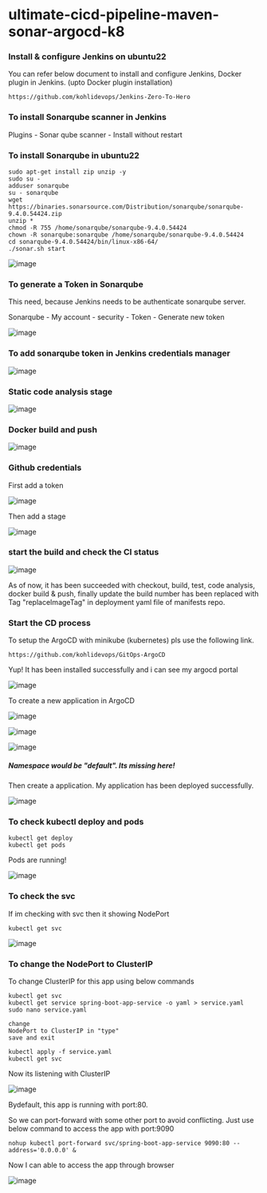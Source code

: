 # ultimate-cicd-pipeline-maven-sonar-argocd-k8

### Install & configure Jenkins on ubuntu22

You can refer below document to install and configure Jenkins, Docker plugin in Jenkins. (upto Docker plugin installation)

```
https://github.com/kohlidevops/Jenkins-Zero-To-Hero
```

### To install Sonarqube scanner in Jenkins

Plugins - Sonar qube scanner - Install without restart

### To install Sonarqube in ubuntu22

```
sudo apt-get install zip unzip -y
sudo su -
adduser sonarqube
su - sonarqube
wget https://binaries.sonarsource.com/Distribution/sonarqube/sonarqube-9.4.0.54424.zip
unzip *
chmod -R 755 /home/sonarqube/sonarqube-9.4.0.54424
chown -R sonarqube:sonarqube /home/sonarqube/sonarqube-9.4.0.54424
cd sonarqube-9.4.0.54424/bin/linux-x86-64/
./sonar.sh start
```

![image](https://github.com/kohlidevops/ultimate-cicd-pipeline-maven-sonar-argocd-k8/assets/100069489/3583abac-4e85-4fae-8d00-02097291fb4d)

### To generate a Token in Sonarqube

This need, because Jenkins needs to be authenticate sonarqube server.

Sonarqube - My account - security - Token - Generate new token

![image](https://github.com/kohlidevops/ultimate-cicd-pipeline-maven-sonar-argocd-k8/assets/100069489/b5854949-d831-4e37-8ca8-11b527c596a2)

### To add sonarqube token in Jenkins credentials manager

![image](https://github.com/kohlidevops/ultimate-cicd-pipeline-maven-sonar-argocd-k8/assets/100069489/465ba499-d448-4f0c-b1e0-ca30a31eaef6)

### Static code analysis stage

![image](https://github.com/kohlidevops/ultimate-cicd-pipeline-maven-sonar-argocd-k8/assets/100069489/d7488f4f-3b32-49ed-b40b-79b9c7e31863)

### Docker build and push

![image](https://github.com/kohlidevops/ultimate-cicd-pipeline-maven-sonar-argocd-k8/assets/100069489/47f1f955-6d39-4b49-b054-6bc34c1a9786)

### Github credentials

First add a token

![image](https://github.com/kohlidevops/ultimate-cicd-pipeline-maven-sonar-argocd-k8/assets/100069489/43ab5519-8011-46ea-9dd1-f0a22c94d97d)

Then add a stage

![image](https://github.com/kohlidevops/ultimate-cicd-pipeline-maven-sonar-argocd-k8/assets/100069489/de39630b-0b74-46ad-86c5-036c7a3ea3d8)

### start the build and check the CI status

![image](https://github.com/kohlidevops/ultimate-cicd-pipeline-maven-sonar-argocd-k8/assets/100069489/122ce97e-c646-463d-ab72-d255245a1471)

As of now, it has been succeeded with checkout, build, test, code analysis, docker build & push, finally update the build number has been replaced with Tag "replaceImageTag" in deployment yaml file of manifests repo.

### Start the CD process

To setup the ArgoCD with minikube (kubernetes) pls use the following link.

```
https://github.com/kohlidevops/GitOps-ArgoCD
```

Yup! It has been installed successfully and i can see my argocd portal

![image](https://github.com/kohlidevops/ultimate-cicd-pipeline-maven-sonar-argocd-k8/assets/100069489/bf1d410b-07c3-47aa-9f70-2902cc0e57df)

To create a new application in ArgoCD

![image](https://github.com/kohlidevops/ultimate-cicd-pipeline-maven-sonar-argocd-k8/assets/100069489/fe005fb3-acfb-4227-9fac-aa1d0ee91b97)

![image](https://github.com/kohlidevops/ultimate-cicd-pipeline-maven-sonar-argocd-k8/assets/100069489/0a3fe503-b82d-4e9f-81f8-0b4d1ced298c)

![image](https://github.com/kohlidevops/ultimate-cicd-pipeline-maven-sonar-argocd-k8/assets/100069489/0e0491f3-af62-4e9e-8061-d9074e8c3c29)

##### Namespace would be "default". Its missing here!

Then create a application. My application has been deployed successfully.

![image](https://github.com/kohlidevops/ultimate-cicd-pipeline-maven-sonar-argocd-k8/assets/100069489/090500fb-7ff8-4e0e-80e5-1eee9881f63c)

### To check kubectl deploy and pods

```
kubectl get deploy
kubectl get pods
```

Pods are running! 

![image](https://github.com/kohlidevops/ultimate-cicd-pipeline-maven-sonar-argocd-k8/assets/100069489/09402571-a5dd-4cba-ae13-74f5ec2d0174)

### To check the svc

If im checking with svc then it showing NodePort

```
kubectl get svc
```

![image](https://github.com/kohlidevops/ultimate-cicd-pipeline-maven-sonar-argocd-k8/assets/100069489/cb854fcb-73c1-468a-9060-e5c5238b34d1)

### To change the NodePort to ClusterIP

To change ClusterIP for this app using below commands

```
kubectl get svc
kubectl get service spring-boot-app-service -o yaml > service.yaml
sudo nano service.yaml

change
NodePort to ClusterIP in "type"
save and exit

kubectl apply -f service.yaml
kubectl get svc
```

Now its listening with ClusterIP

![image](https://github.com/kohlidevops/ultimate-cicd-pipeline-maven-sonar-argocd-k8/assets/100069489/8325dd7a-5264-48ec-b756-7135688f4b64)

Bydefault, this app is running with port:80.

So we can port-forward with some other port to avoid conflicting. Just use below command to access the app with port:9090

```
nohup kubectl port-forward svc/spring-boot-app-service 9090:80 --address='0.0.0.0' &
```

Now I can able to access the app through browser

![image](https://github.com/kohlidevops/ultimate-cicd-pipeline-maven-sonar-argocd-k8/assets/100069489/d76773f5-2b12-44c4-aa8c-e8012077b229)

